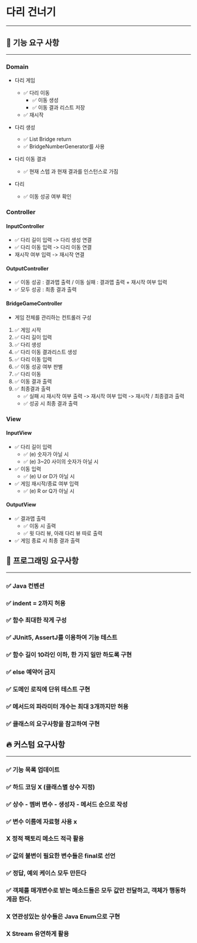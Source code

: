 # 다리 건너기

---

## 🚀 기능 요구 사항

---

### Domain

- 다리 게임
    - ✅ 다리 이동
        - ✅ 이동 생성
        - ✅ 이동 결과 리스트 저장
    - ✅ 재시작

- 다리 생성
    - ✅ List<String> Bridge return
    - ✅ BridgeNumberGenerator를 사용

- 다리 이동 결과
    - ✅ 현재 스텝 과 현재 결과를 인스턴스로 가짐

- 다리
    - ✅ 이동 성공 여부 확인

### Controller

#### InputController

- ✅ 다리 길이 입력 -> 다리 생성 연결
- ✅ 다리 이동 입력 -> 다리 이동 연결
- 재시작 여부 입력 -> 재시작 연결

#### OutputController

- ✅ 이동 성공 : 결과맵 출력 / 이동 실패 : 결과맵 출력 + 재시작 여부 입력
- ✅ 모두 성공 : 최종 결과 출력

#### BridgeGameController

- 게임 전체를 관리하는 컨트롤러 구성

1. ✅ 게임 시작
2. ✅ 다리 길이 입력
3. ✅ 다리 생성
4. ✅ 다리 이동 결과리스트 생성
5. ✅ 다리 이동 입력
6. ✅ 이동 성공 여부 판별
7. ✅ 다리 이동
8. ✅ 이동 결과 출력
9. ✅ 최종결과 출력
    - ✅ 실패 시 재시작 여부 출력 -> 재시작 여부 입력 -> 재시작 / 최종결과 출력
    - ✅ 성공 시 최종 결과 출력

### View

#### InputView

- ✅ 다리 길이 입력
    - ✅ (e) 숫자가 아닐 시
    - ✅ (e) 3~20 사이의 숫자가 아닐 시
- ✅ 이동 입력
    - ✅ (e) U or D가 아닐 시
- ✅ 게임 재시작/종료 여부 입력
    - ✅ (e) R or Q가 아닐 시

#### OutputView

- ✅ 결과맵 출력
    - ✅ 이동 시 출력
    - ✅ 윗 다리 뷰, 아래 다리 뷰 따로 출력
- ✅ 게임 종료 시 최종 결과 출력

## 🎯 프로그래밍 요구사항

---

### ✅ Java 컨벤션

### ✅ indent = 2까지 허용

### ✅ 함수 최대한 작게 구성

### ✅ JUnit5, AssertJ를 이용하여 기능 테스트

### ✅ 함수 길이 10라인 이하, 한 가지 일만 하도록 구현

### ✅ else 예약어 금지

### ✅ 도메인 로직에 단위 테스트 구현

### ✅ 메서드의 파라미터 개수는 최대 3개까지만 허용

### ✅ 클래스의 요구사항을 참고하여 구현

## 🔥 커스텀 요구사항

---

### ✅ 기능 목록 업데이트

### ✅ 하드 코딩 X (클래스별 상수 지정)

### ✅ 상수 - 멤버 변수 - 생성자 - 메서드 순으로 작성

### ✅ 변수 이름에 자료형 사용 x

### X 정적 팩토리 메소드 적극 활용

### ✅ 값의 불변이 필요한 변수들은 final로 선언

### ✅ 정답, 예외 케이스 모두 만든다

### ✅ 객체를 매개변수로 받는 메소드들은 모두 값만 전달하고, 객체가 행동하게끔 한다.

### X 연관성있는 상수들은 Java Enum으로 구현

### X Stream 유연하게 활용